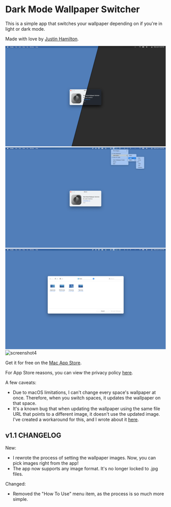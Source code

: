 # Dark Mode Wallpaper Switcher

This is a simple app that switches your wallpaper depending on if you're in light or dark mode.

Made with love by [Justin Hamilton](https://www.jwhamilton.co/).

![screenshot1](/images/1.png)
![screenshot2](/images/2.png)
![screenshot3](/images/3.png)
![screenshot4](/images/4.png)

Get it for free on the [Mac App Store](https://apps.apple.com/us/app/dark-mode-wallpaper-switcher/id1488154568).

For App Store reasons, you can view the privacy policy [here](https://github.com/jwhamilton99/dark-mode-wallpaper/blob/master/privacypolicy.md).

A few caveats:

* Due to macOS limitations, I can't change every space's wallpaper at once. Therefore, when you switch spaces, it updates the wallpaper on that space.
* It's a known bug that when updating the wallpaper using the same file URL that points to a different image, it doesn't use the updated image. I've created a workaround for this, and I wrote about it [here](https://medium.com/@jwhamilton99/updating-wallpaper-urls-in-swift-6b014792e8b).

## v1.1 CHANGELOG

New:

* I rewrote the process of setting the wallpaper images. Now, you can pick images right from the app!
* The app now supports any image format. It's no longer locked to .jpg files.

Changed:

* Removed the "How To Use" menu item, as the process is so much more simple.